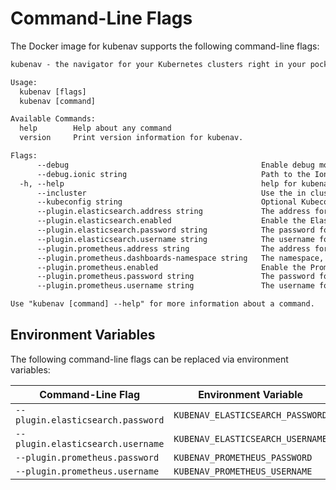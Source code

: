 # Command-Line Flags

The Docker image for kubenav supports the following command-line flags:

```txt
kubenav - the navigator for your Kubernetes clusters right in your pocket.

Usage:
  kubenav [flags]
  kubenav [command]

Available Commands:
  help        Help about any command
  version     Print version information for kubenav.

Flags:
      --debug                                           Enable debug mode.
      --debug.ionic string                              Path to the Ionic app. (default "build")
  -h, --help                                            help for kubenav
      --incluster                                       Use the in cluster configuration.
      --kubeconfig string                               Optional Kubeconfig file.
      --plugin.elasticsearch.address string             The address for Elasticsearch.
      --plugin.elasticsearch.enabled                    Enable the Elasticsearch plugin.
      --plugin.elasticsearch.password string            The password for Elasticsearch.
      --plugin.elasticsearch.username string            The username for Elasticsearch.
      --plugin.prometheus.address string                The address for Prometheus.
      --plugin.prometheus.dashboards-namespace string   The namespace, where kubenav should look for dashboards. (default "kubenav")
      --plugin.prometheus.enabled                       Enable the Prometheus plugin.
      --plugin.prometheus.password string               The password for Prometheus.
      --plugin.prometheus.username string               The username for Prometheus.

Use "kubenav [command] --help" for more information about a command.
```

## Environment Variables

The following command-line flags can be replaced via environment variables:

| Command-Line Flag | Environment Variable |
| ----------------- | -------------------- |
| `--plugin.elasticsearch.password` | `KUBENAV_ELASTICSEARCH_PASSWORD` |
| `--plugin.elasticsearch.username` | `KUBENAV_ELASTICSEARCH_USERNAME` |
| `--plugin.prometheus.password` | `KUBENAV_PROMETHEUS_PASSWORD` |
| `--plugin.prometheus.username` | `KUBENAV_PROMETHEUS_USERNAME` |
